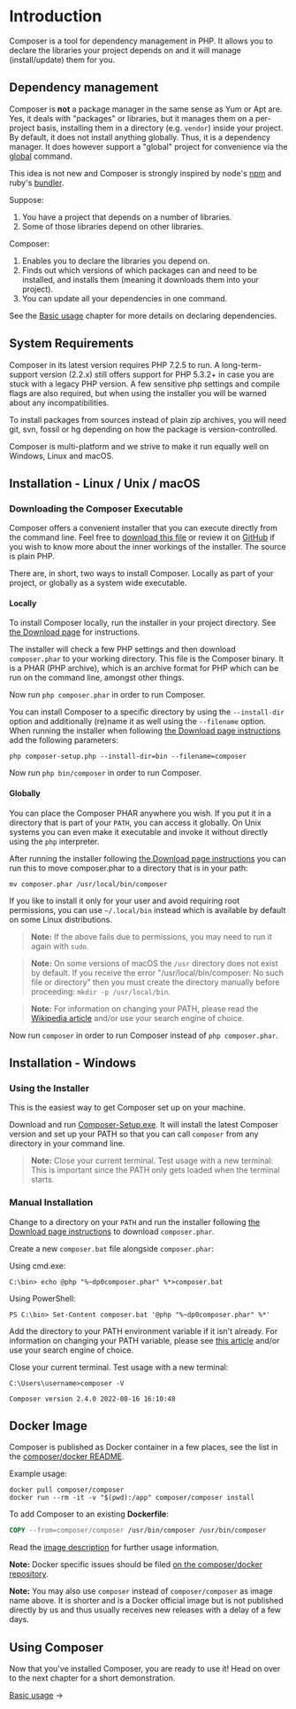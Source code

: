 # Introduction

Composer is a tool for dependency management in PHP. It allows you to declare
the libraries your project depends on and it will manage (install/update) them
for you.

## Dependency management

Composer is **not** a package manager in the same sense as Yum or Apt are. Yes,
it deals with "packages" or libraries, but it manages them on a per-project
basis, installing them in a directory (e.g. `vendor`) inside your project. By
default, it does not install anything globally. Thus, it is a dependency
manager. It does however support a "global" project for convenience via the
[global](03-cli.md#global) command.

This idea is not new and Composer is strongly inspired by node's
[npm](https://www.npmjs.com/) and ruby's [bundler](https://bundler.io/).

Suppose:

1. You have a project that depends on a number of libraries.
2. Some of those libraries depend on other libraries.

Composer:

1. Enables you to declare the libraries you depend on.
2. Finds out which versions of which packages can and need to be installed, and
   installs them (meaning it downloads them into your project).
3. You can update all your dependencies in one command.

See the [Basic usage](01-basic-usage.md) chapter for more details on declaring
dependencies.

## System Requirements

Composer in its latest version requires PHP 7.2.5 to run. A long-term-support
version (2.2.x) still offers support for PHP 5.3.2+ in case you are stuck with
a legacy PHP version. A few sensitive php settings and compile flags are also
required, but when using the installer you will be warned about any
incompatibilities.

To install packages from sources instead of plain zip archives, you will need
git, svn, fossil or hg depending on how the package is version-controlled.

Composer is multi-platform and we strive to make it run equally well on Windows,
Linux and macOS.

## Installation - Linux / Unix / macOS

### Downloading the Composer Executable

Composer offers a convenient installer that you can execute directly from the
command line. Feel free to [download this file](https://getcomposer.org/installer)
or review it on [GitHub](https://github.com/composer/getcomposer.org/blob/main/web/installer)
if you wish to know more about the inner workings of the installer. The source
is plain PHP.

There are, in short, two ways to install Composer. Locally as part of your
project, or globally as a system wide executable.

#### Locally

To install Composer locally, run the installer in your project directory. See
[the Download page](https://getcomposer.org/download/) for instructions.

The installer will check a few PHP settings and then download `composer.phar`
to your working directory. This file is the Composer binary. It is a PHAR
(PHP archive), which is an archive format for PHP which can be run on
the command line, amongst other things.

Now run `php composer.phar` in order to run Composer.

You can install Composer to a specific directory by using the `--install-dir`
option and additionally (re)name it as well using the `--filename` option. When
running the installer when following
[the Download page instructions](https://getcomposer.org/download/) add the
following parameters:

```shell
php composer-setup.php --install-dir=bin --filename=composer
```

Now run `php bin/composer` in order to run Composer.

#### Globally

You can place the Composer PHAR anywhere you wish. If you put it in a directory
that is part of your `PATH`, you can access it globally. On Unix systems you
can even make it executable and invoke it without directly using the `php`
interpreter.

After running the installer following [the Download page instructions](https://getcomposer.org/download/)
you can run this to move composer.phar to a directory that is in your path:

```shell
mv composer.phar /usr/local/bin/composer
```

If you like to install it only for your user and avoid requiring root permissions,
you can use `~/.local/bin` instead which is available by default on some
Linux distributions.

> **Note:** If the above fails due to permissions, you may need to run it again
> with `sudo`.

> **Note:** On some versions of macOS the `/usr` directory does not exist by
> default. If you receive the error "/usr/local/bin/composer: No such file or
> directory" then you must create the directory manually before proceeding:
> `mkdir -p /usr/local/bin`.

> **Note:** For information on changing your PATH, please read the
> [Wikipedia article](https://en.wikipedia.org/wiki/PATH_(variable)) and/or use
> your search engine of choice.

Now run `composer` in order to run Composer instead of `php composer.phar`.

## Installation - Windows

### Using the Installer

This is the easiest way to get Composer set up on your machine.

Download and run
[Composer-Setup.exe](https://getcomposer.org/Composer-Setup.exe). It will
install the latest Composer version and set up your PATH so that you can
call `composer` from any directory in your command line.

> **Note:** Close your current terminal. Test usage with a new terminal: This is
> important since the PATH only gets loaded when the terminal starts.

### Manual Installation

Change to a directory on your `PATH` and run the installer following
[the Download page instructions](https://getcomposer.org/download/)
to download `composer.phar`.

Create a new `composer.bat` file alongside `composer.phar`:

Using cmd.exe:

```shell
C:\bin> echo @php "%~dp0composer.phar" %*>composer.bat
```

Using PowerShell:

```shell
PS C:\bin> Set-Content composer.bat '@php "%~dp0composer.phar" %*'
```

Add the directory to your PATH environment variable if it isn't already.
For information on changing your PATH variable, please see
[this article](https://www.computerhope.com/issues/ch000549.htm) and/or
use your search engine of choice.

Close your current terminal. Test usage with a new terminal:

```shell
C:\Users\username>composer -V
```
```text
Composer version 2.4.0 2022-08-16 16:10:48
```

## Docker Image

Composer is published as Docker container in a few places, see the list in the [composer/docker README](https://github.com/composer/docker).

Example usage:

```shell
docker pull composer/composer
docker run --rm -it -v "$(pwd):/app" composer/composer install
```

To add Composer to an existing **Dockerfile**:

```Dockerfile
COPY --from=composer/composer /usr/bin/composer /usr/bin/composer
```

Read the [image description](https://hub.docker.com/r/composer/composer) for further usage information.

**Note:** Docker specific issues should be filed [on the composer/docker repository](https://github.com/composer/docker/issues).

**Note:** You may also use `composer` instead of `composer/composer` as image name above. It is shorter and is a Docker official image but is not published directly by us and thus usually receives new releases with a delay of a few days.

## Using Composer

Now that you've installed Composer, you are ready to use it! Head on over to the
next chapter for a short demonstration.

[Basic usage](01-basic-usage.md) &rarr;
